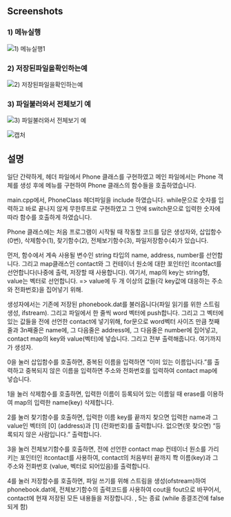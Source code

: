 Screenshots
-----------

### 1) 메뉴실행
![1) 메뉴실행1](https://user-images.githubusercontent.com/37360089/61183355-580dd300-a67b-11e9-8000-32003068524d.PNG)

### 2) 저장된파일을확인하는예
![2) 저장된파일을확인하는예](https://user-images.githubusercontent.com/37360089/61183356-5ba15a00-a67b-11e9-82da-66ae44bbfab0.PNG)

### 3) 파일불러와서 전체보기 예
![3) 파일불러와서 전체보기 예](https://user-images.githubusercontent.com/37360089/61183357-60660e00-a67b-11e9-8edc-2283e1cba710.PNG)

![캡처](https://user-images.githubusercontent.com/37360089/61183365-6cea6680-a67b-11e9-8594-7cafc722f954.PNG)


설명
---------------
일단 간략하게, 헤더 파일에서 Phone 클래스를 구현하였고 메인 파일에서는 Phone 객체를 생성 후에 메뉴를 구현하여 Phone 클래스의 함수들을 호출하였습니다.

main.cpp에서, PhoneClass 헤더파일을 include 하였습니다. while문으로 숫자를 입력하고 바로 끝나지 않게 무한루프로 구현하였고 그 안에 switch문으로 입력한 숫자에 따라 함수를 호출하게 하였습니다.

Phone 클래스에는 처음 프로그램이 시작될 때 작동할 코드를 담은 생성자와, 삽입함수(0번), 삭제함수(1), 찾기함수(2), 전체보기함수(3), 파일저장함수(4)가 있습니다.

먼저, 함수에서 계속 사용될 변수인 string 타입의 name, address, number를 선언합니다. 그리고 map클래스인 contact와 그 컨테이너 원소에 대한 포인터인 itcontact를 선언합니다(나중에 출력, 저장할 때 사용합니다). 여기서, map의 key는 string형, value는 벡터로 선언합니다. 
=> value에 두 개 이상의 값들(각 key값에 대응하는 주소와 전화번호)을 집어넣기 위해. 

생성자에서는 기존에 저장된 phonebook.dat를 불러옵니다(파일 읽기를 위한 스트림 생성, ifstream). 그리고 파일에서 한 줄씩 word 벡터에 push합니다. 그리고 그 벡터에 있는 값들을 전에 선언한 contact에 넣기위해, for문으로 word벡터 사이즈 만큼 첫째줄과 3n째줄은 name에, 그 다음줄은 address에, 그 다음줄은 number에 집어넣고, contact map의 key와 value(벡터)에 넣습니다. 그리고 전부 출력해줍니다. 여기까지가 생성자.

0을 눌러 삽입함수를 호출하면, 중복된 이름을 입력하면 “이미 있는 이름입니다.”를 출력하고 중복되지 않은 이름을 입력하면 주소와 전화번호를 입력하여 contact map에 넣습니다. 

1을 눌러 삭제함수를 호출하면, 입력한 이름이 등록되어 있는 이름일 때 erase를 이용하여 map의 입력한 name(key) 삭제합니다.

2를 눌러 찾기함수를 호출하면, 입력한 이름 key를 끝까지 찾으면 입력한 name과 그 value인 벡터의 [0] (address)과 [1] (전화번호)를 출력합니다. 없으면(못 찾으면) “등록되지 않은 사람입니다.” 출력합니다.

3을 눌러 전체보기함수를 호출하면, 전에 선언한 contact map 컨테이너 원소를 가리키는 포인터인 itcontact를 사용하여, contact의 처음부터 끝까지 쫙 이름(key)과 그 주소와 전화번호 (value, 벡터로 되어있음)를 출력합니다.

4를 눌러 저장함수를 호출하면, 파일 쓰기를 위해 스트림을 생성(ofstream)하여 phonebook.dat에, 전체보기함수의 출력코드를 사용하여 cout을 fout으로 바꾸어서, contact에 현재 저장된 모든 내용들을 저장합니다. , 5는 종료 (while 종결조건에 false되게 함)

